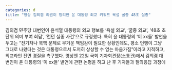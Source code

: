 ```yaml
---
categories: d
title: "영상 김의겸 의원이 정리한 윤 대통령 외교 키워드 욕설 굴종 48초 실종"
---
```

김의겸 민주당 대변인이 윤석열 대통령의 외교 행보를 ‘욕설 외교’, ‘굴종 외교’, ‘48초 초 단위 의미 부여 회담’, ‘런던 실종 사건’으로 규정했다. 특히 윤 대통령의 ‘이 xx들’ 발언을 두고는 “전기차나 북핵 문제로 무거운 책임감이 필요한 상황인데도, 평소 언행이 그냥 그대로 나왔다는 것은 대통령으로서 도저히 상상할 수 없는 마음가짐”이라고 지적하고, 외교라인 전면 경질을 촉구했다. 영상엔 22일 국회 기자회견장(소통관)에서 김의겸 대변인이 윤 대통령의 ‘이 xx들’ 발언에 관한 논평을 하고 난 후 기자들과 질의응답 과정에